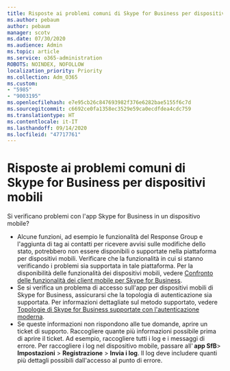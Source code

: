 ```yaml
---
title: Risposte ai problemi comuni di Skype for Business per dispositivi mobili
ms.author: pebaum
author: pebaum
manager: scotv
ms.date: 07/30/2020
ms.audience: Admin
ms.topic: article
ms.service: o365-administration
ROBOTS: NOINDEX, NOFOLLOW
localization_priority: Priority
ms.collection: Adm_O365
ms.custom:
- "5985"
- "9003195"
ms.openlocfilehash: e7e95cb26c847693982f376e6282bae5155f6c7d
ms.sourcegitcommit: c6692ce0fa1358ec3529e59ca0ecdfdea4cdc759
ms.translationtype: HT
ms.contentlocale: it-IT
ms.lasthandoff: 09/14/2020
ms.locfileid: "47717761"
---
```

# <a name="answers-to-common-issues-with-skype-for-business-for-mobile"></a>Risposte ai problemi comuni di Skype for Business per dispositivi mobili

Si verificano problemi con l'app Skype for Business in un dispositivo mobile?

- Alcune funzioni, ad esempio le funzionalità del Response Group e l'aggiunta di tag ai contatti per ricevere avvisi sulle modifiche dello stato, potrebbero non essere disponibili o supportate nella piattaforma per dispositivi mobili. Verificare che la funzionalità in cui si stanno verificando i problemi sia supportata in tale piattaforma. Per la disponibilità delle funzionalità dei dispositivi mobili, vedere [Confronto delle funzionalità dei client mobile per Skype for Business](https://technet.microsoft.com/library/Dn951412.aspx).
- Se si verifica un problema di accesso sull'app per dispositivi mobili di Skype for Business, assicurarsi che la topologia di autenticazione sia supportata. Per informazioni dettagliate sul metodo supportato, vedere [Topologie di Skype for Business supportate con l'autenticazione moderna](https://docs.microsoft.com/skypeforbusiness/plan-your-deployment/modern-authentication/topologies-supported).  
- Se queste informazioni non rispondono alle tue domande, aprire un ticket di supporto. Raccogliere quante più informazioni possibile prima di aprire il ticket. Ad esempio, raccogliere tutti i log e i messaggi di errore. Per raccogliere i log nel dispositivo mobile, passare all' **app SfB**>  **Impostazioni** >  **Registrazione** >  **Invia i log**. Il log deve includere quanti più dettagli possibili dall'accesso al punto di errore.
